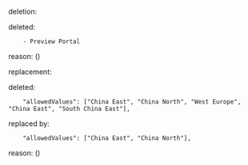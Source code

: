 deletion:

deleted:

		- Preview Portal

reason: ()

replacement:

deleted:

		"allowedValues": ["China East", "China North", "West Europe", "China East", "South China East"],

replaced by:

		"allowedValues": ["China East", "China North"],

reason: ()


